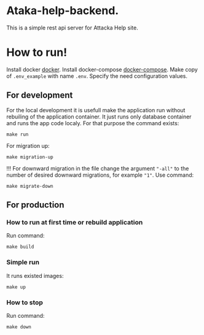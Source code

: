 # Ataka-help-backend.
This is a simple rest api server for Attacka Help site.

# How to run!
Install docker [docker](https://docs.docker.com/engine/install/). 
Install docker-compose [docker-compose](https://pkg.go.dev/github.com/docker/compose/v2#section-readme).
Make copy of `.env_example`  with name `.env`. Specify the need configuration values.

## For development
For the local development it is usefull make the application run without rebuiling of the application container. It just runs only database container and runs the app code localy.
For that purpose the command exists:
```
make run 
```
For migration up: 
```
make migration-up
```
!!! For downward migration in the file change the argument `"-all"` to the number of desired downward migrations, for example `"1"`. Use command:
```
make migrate-down
```

## For production
### How to run at first time or rebuild application
Run command:
```
make build
```
### Simple run
It runs existed images:
```
make up
```

### How to stop
Run command:
```
make down
```
